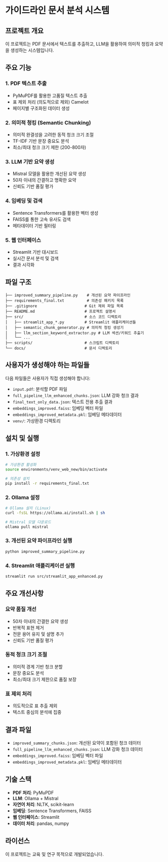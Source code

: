 # 가이드라인 문서 분석 시스템

## 프로젝트 개요

이 프로젝트는 PDF 문서에서 텍스트를 추출하고, LLM을 활용하여 의미적 청킹과 요약을 생성하는 시스템입니다. 

## 주요 기능

### 1. PDF 텍스트 추출
- PyMuPDF를 활용한 고품질 텍스트 추출
- 표 제외 처리 (의도적으로 제외) Camelot
- 페이지별 구조화된 데이터 생성

### 2. 의미적 청킹 (Semantic Chunking)
- 의미적 완결성을 고려한 동적 청크 크기 조절
- TF-IDF 기반 문장 중요도 분석
- 최소/최대 청크 크기 제한 (200-800자)

### 3. LLM 기반 요약 생성
- Mistral 모델을 활용한 개선된 요약 생성
- 50자 이내의 간결하고 명확한 요약
- 신뢰도 기반 품질 평가

### 4. 임베딩 및 검색
- Sentence Transformers를 활용한 벡터 생성
- FAISS를 통한 고속 유사도 검색
- 메타데이터 기반 필터링

### 5. 웹 인터페이스
- Streamlit 기반 대시보드
- 실시간 문서 분석 및 검색
- 결과 시각화

## 파일 구조

```
├── improved_summary_pipeline.py    # 개선된 요약 파이프라인
├── requirements_final.txt          # 의존성 패키지 목록
├── .gitignore                     # Git 제외 파일 목록
├── README.md                      # 프로젝트 설명서
├── src/                           # 소스 코드 디렉토리
│   ├── streamlit_app_*.py         # Streamlit 애플리케이션들
│   ├── semantic_chunk_generator.py # 의미적 청킹 생성기
│   ├── llm_section_keyword_extractor.py # LLM 섹션/키워드 추출기
│   └── ...
├── scripts/                       # 스크립트 디렉토리
└── docs/                          # 문서 디렉토리
```

## 사용자가 생성해야 하는 파일들

다음 파일들은 사용자가 직접 생성해야 합니다:

- `input.pdf`: 분석할 PDF 파일
- `full_pipeline_llm_enhanced_chunks.json`: LLM 강화 청크 결과
- `final_text_only_data.json`: 텍스트 전용 추출 결과
- `embeddings_improved.faiss`: 임베딩 벡터 파일
- `embeddings_improved_metadata.pkl`: 임베딩 메타데이터
- `venv/`: 가상환경 디렉토리

## 설치 및 실행

### 1. 가상환경 설정
```bash
# 가상환경 활성화
source environments/venv_web_new/bin/activate

# 의존성 설치
pip install -r requirements_final.txt
```

### 2. Ollama 설정
```bash
# Ollama 설치 (Linux)
curl -fsSL https://ollama.ai/install.sh | sh

# Mistral 모델 다운로드
ollama pull mistral
```

### 3. 개선된 요약 파이프라인 실행
```bash
python improved_summary_pipeline.py
```

### 4. Streamlit 애플리케이션 실행
```bash
streamlit run src/streamlit_app_enhanced.py
```

## 주요 개선사항

### 요약 품질 개선
- 50자 이내의 간결한 요약 생성
- 반복적 표현 제거
- 전문 용어 유지 및 설명 추가
- 신뢰도 기반 품질 평가

### 동적 청크 크기 조절
- 의미적 경계 기반 청크 분할
- 문장 중요도 분석
- 최소/최대 크기 제한으로 품질 보장

### 표 제외 처리
- 의도적으로 표 추출 제외
- 텍스트 중심의 분석에 집중

## 결과 파일

- `improved_summary_chunks.json`: 개선된 요약이 포함된 청크 데이터
- `full_pipeline_llm_enhanced_chunks.json`: LLM 강화 청크 데이터
- `embeddings_improved.faiss`: 임베딩 벡터 파일
- `embeddings_improved_metadata.pkl`: 임베딩 메타데이터

## 기술 스택

- **PDF 처리**: PyMuPDF
- **LLM**: Ollama + Mistral
- **자연어 처리**: NLTK, scikit-learn
- **임베딩**: Sentence Transformers, FAISS
- **웹 인터페이스**: Streamlit
- **데이터 처리**: pandas, numpy

## 라이선스

이 프로젝트는 교육 및 연구 목적으로 개발되었습니다. 
